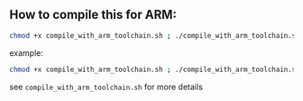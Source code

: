 ## How to compile this for ARM:

```bash
chmod +x compile_with_arm_toolchain.sh ; ./compile_with_arm_toolchain.sh <path_to_arm> <path_to_sysroot>
```

example:

```bash
chmod +x compile_with_arm_toolchain.sh ; ./compile_with_arm_toolchain.sh toolchains/gcc-linaro-7.5.0-2019.12-i686_arm-linux-gnueabihf/ toolchains/sysroot-glibc-linaro-2.25-2019.12-armv8l-linux-gnueabihf/
```

see `compile_with_arm_toolchain.sh` for more details